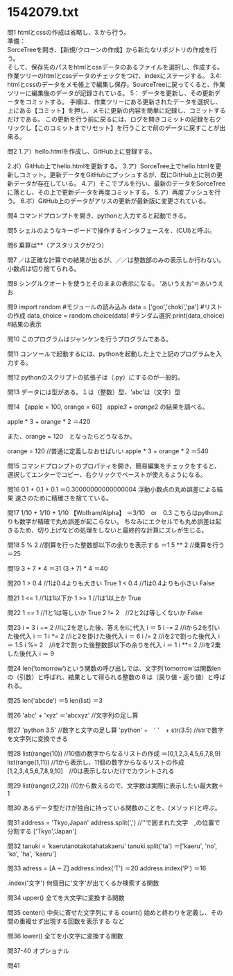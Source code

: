 # 1542079.txt

問1
htmlとcssの作成は省略し、3.から行う。<br>
準備：<br>
SorceTreeを開き、【新規/クローンの作成】から新たなリポジトリの作成を行う。<br>
そして、保存先のパスをhtmlとcssデータのあるファイルを選択し、作成する。
作業ツリーのhtmlとcssデータのチェックをつけ、indexにステージする。
3.4:
htmlとcssのデータをメモ帳上で編集し保存。SourceTreeに戻ってくると、作業ツリーに編集後のデータが記録されている。
5：
データを更新し、その更新データをコミットする。
手順は、作業ツリーにある更新されたデータを選択し、上にある【コミット】を押し、メモに更新の内容を簡単に記録し、コミットするだけである。
この更新を行う前に戻るには、ログを開きコミットの記録を右クリックし【このコミットまでリセット】を行うことで前のデータに戻すことが出来る。

問2
1.ア）hello.htmlを作成し、GitHub上に登録する。

2.ボ）GitHub上でhello.htmlを更新する。
3.ア）SorceTree上でhello.htmlを更新しコミット。更新データをGitHubにプッシュするが、既にGitHub上に別の更新データが存在している。
4.ア）そこでプルを行い、最新のデータをSorceTreeに落とし、その上で更新データを再度コミットする。
5.ア）再度プッシュを行う。
6.ボ）GitHub上のデータがアリスの更新が最新版に変更されている。

問4
コマンドプロンプトを開き、pythonと入力すると起動できる。

問5
シェルのようなキーボードで操作するインタフェースを、(CUI)と呼ぶ。

問6
乗算は**（アスタリスクが2つ）

問7
／は正確な計算での結果が出るが、／／は整数部のみの表示しか行わない。小数点は切り捨てられる。

問8
シングルクオートを使うとそのままの表示になる。
‘あいうえお’＝あいうえお

問9
import random #モジュールの読み込み
data = ['goo','choki','pa'] #リストの作成
data_choice = random.choice(data) #ランダム選択
print(data_choice) #結果の表示 

問10
このプログラムはジャンケンを行うプログラムである。

問11
コンソールで起動するには、pythonを起動した上で上記のプログラムを入力する。

問12
pythonのスクリプトの拡張子は（.py）にするのが一般的。

問13
データには型がある。１は（整数）型、‘abc’は（文字）型

問14
【apple = 100, orange = 60】
apple*3 + orange*2 の結果を調べる。

apple * 3 + orange * 2
＝420

また、orange = 120　となったらどうなるか。

orange = 120  //普通に定義しなおせばいい
apple * 3 + orange * 2
＝540

問15
コマンドプロンプトのプロパティを開き、簡易編集をチェックをすると、選択してエンターでコピー、右クリックでペーストが使えるようになる。

問16
0.1 + 0.1 + 0.1
＝0.30000000000000004
浮動小数点の丸め誤差による結果
速さのために精確さを捨てている。

問17
1/10 + 1/10 + 1/10
【Wolfram/Alpha】
＝3/10　or　0.3
こちらはpythonよりも数字が精確で丸め誤差が起こらない。
ちなみにエクセルでも丸め誤差は起きるため、切り上げなどの処理をしないと最終的な計算にズレが生じる。

問18
5 % 2 //割算を行った整数部以下の余りを表示する
＝1
5 ** 2 //乗算を行う
＝25

問19
3 + 7 * 4
＝31
(3 + 7) * 4 
＝40

問20
1 > 0.4 //1は0.4よりも大きい
True
1 < 0.4 //1は0.4よりも小さい
False

問21
1 <= 1 //1は1以下か
1 >= 1 //1は1以上か
True

問22
1 == 1 //1と1は等しいか
True
2 != 2　//2と2は等しくないか
False

問23
i = 3
i += 2 //iに2を足した後、答えをiに代入
i ＝ 5
i -= 2 //iから2を引いた後代入
i ＝ 1
i *= 2 //iと2を掛けた後代入
i ＝ 6
i /= 2 //iを2で割った後代入
i ＝ 1.5
i %= 2　//iを2で割った後整数部以下の余りを代入
i ＝ 1
i **= 2 //iを2乗した後代入
i ＝ 9

問24
len(‛tomorrow’)という関数の呼び出しでは、文字列’tomorrow’は関数lenの（引数）と呼ばれ、結果として得られる整数の８は（戻り値・返り値）と呼ばれる。

問25
len('abcde')
＝5
len(list)
＝3

問26
'abc' + 'xyz'
＝'abcxyz' //文字列の足し算

問27
'python 3.5' //数字と文字の足し算
'python' +　' '　+ str(3.5) //strで数字を文字列に変換できる

問28
list(range(10)) //10個の数字からなるリストの作成
＝[0,1,2,3,4,5,6,7,8,9]
list(range(1,11)) //1から表示し、11個の数字からなるリストの作成
[1,2,3,4,5,6,7,8,9,10]　//0は表示しないだけでカウントされる

問29
list(range(2,22)) //0から数えるので、文字数は実際に表示したい最大数＋1

問30
あるデータ型だけが独自に持っている関数のことを、(メソッド)と呼ぶ。

問31
address = 'Tkyo,Japan'
address.split(',') //''で囲まれた文字　,の位置で分割する
['Tkyo','Japan']

問32
tanuki = 'kaerutanotakotahatakaeru'
tanuki.split('ta')
＝['kaeru', 'no', 'ko', 'ha', 'kaeru']

問33
adress = [A ~ Z]
address.index('T')
＝20
address.index('P')
＝16

.index('文字')
何個目に'文字'が出てくるか検索する関数

問34
upper()
全てを大文字に変換する関数

問35
center()
中央に寄せた文字列にする
count()
始めと終わりを定義し、その間の重複せず出現する回数を表示する
など

問36
lower()
全てを小文字に変換する関数

問37-40
オプショナル

問41



